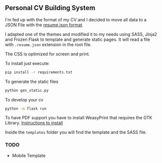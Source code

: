 ## Personal CV Building System ##

I'm fed up with the format of my CV and I decided to move all data to a JSON File with the [resume.json format](https://jsonresume.org/).

I adapted one of the themes and modified it to my needs using SASS, Jinja2 and Frozen Flask to template and generate static pages. It will read a file with `.resume.json` extension in the root file.

The CSS is optimized for screen and print.

To install just execute:

```bash
pip install -r requirements.txt
```

To generate the static files

```python
python gen_static.py
```

To develop your cv
```bash
python -m flask run 
```

To have PDF support you have to install WeasyPrint that requires the GTK Library. 
[Instructions to install](https://weasyprint.readthedocs.io/en/stable/install.html#gtk64installer)

Inside the `templates` folder you will find the template and the SASS file.

### TODO ###
- Mobile Template
